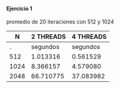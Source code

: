 #### Ejercicio 1

promedio de 20 iteraciones con 512 y 1024

N | 2 THREADS | 4 THREADS
--- | --- | ---
. | segundos | segundos
512 | 1.013316 | 0.561529
1024 | 8.366157 | 4.579080
2048 | 66.710775 | 37.083982
